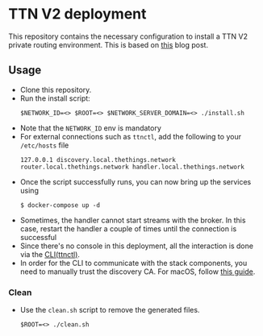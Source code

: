 # TTN V2 deployment

This repository contains the necessary configuration to install a TTN V2 private routing environment.
This is based on [this](https://www.thethingsnetwork.org/article/deploying-a-private-routing-environment-with-docker-compose) blog post.

## Usage

* Clone this repository.
* Run the install script:
    ```
    $NETWORK_ID=<> $ROOT=<> $NETWORK_SERVER_DOMAIN=<> ./install.sh
    ```
* Note that the `NETWORK_ID` env is mandatory
* For external connections such as `ttnctl`, add the following to your `/etc/hosts` file
  ```
  127.0.0.1 discovery.local.thethings.network router.local.thethings.network handler.local.thethings.network 
  ```
* Once the script successfully runs, you can now bring up the services using
  ```
  $ docker-compose up -d
  ```
* Sometimes, the handler cannot start streams with the broker. In this case, restart the handler a couple of times until the connection is successful
* Since there's no console in this deployment, all the interaction is done via the [CLI(ttnctl)](https://www.thethingsnetwork.org/docs/network/cli/quick-start.html).
* In order for the CLI to communicate with the stack components, you need to manually trust the discovery CA. For macOS, follow [this guide](https://tosbourn.com/getting-os-x-to-trust-self-signed-ssl-certificates/).


### Clean

* Use the `clean.sh` script to remove the generated files.
    ```
    $ROOT=<> ./clean.sh
    ```
